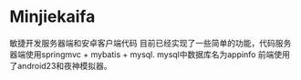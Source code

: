 # Minjiekaifa
敏捷开发服务器端和安卓客户端代码
目前已经实现了一些简单的功能，代码服务器端使用springmvc + mybatis + mysql.
mysql中数据库名为appinfo
前端使用了android23和夜神模拟器。
